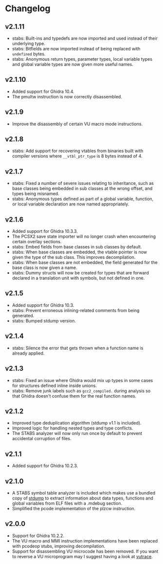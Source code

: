 # Changelog

## v2.1.11

- stabs: Built-ins and typedefs are now imported and used instead of their underlying type.
- stabs: Bitfields are now imported instead of being replaced with `undefined` bytes.
- stabs: Anonymous return types, parameter types, local variable types and global variable types are now given more useful names.

## v2.1.10

- Added support for Ghidra 10.4.
- The pmultw instruction is now correctly disassembled.

## v2.1.9

- Improve the disassembly of certain VU macro mode instructions.

## v2.1.8

- stabs: Add support for recovering vtables from binaries built with compiler versions where `__vtbl_ptr_type` is 8 bytes instead of 4.

## v2.1.7

- stabs: Fixed a number of severe issues relating to inheritance, such as base classes being embedded in sub classes at the wrong offset, and types being misnamed.
- stabs: Anonymous types defined as part of a global variable, function, or local variable declaration are now named appropriately.

## v2.1.6

- Added support for Ghidra 10.3.3.
- The PCSX2 save state importer will no longer crash when encountering certain overlay sections.
- stabs: Embed fields from base classes in sub classes by default.
- stabs: When base classes are embedded, the vtable pointer is now given the type of the sub class. This improves decompilation.
- stabs: When base classes are not embedded, the field generated for the base class is now given a name.
- stabs: Dummy structs will now be created for types that are forward declared in a translation unit with symbols, but not defined in one.

## v2.1.5

- Added support for Ghidra 10.3.
- stabs: Prevent erroneous inlining-related comments from being generated.
- stabs: Bumped stdump version.

## v2.1.4

- stabs: Silence the error that gets thrown when a function name is already applied.

## v2.1.3

- stabs: Fixed an issue where Ghidra would mix up types in some cases for structures defined inline inside unions.
- stabs: Remove junk labels such as `gcc2_compiled.` during analysis so that Ghidra doesn't confuse them for the real function names.

## v2.1.2

- Improved type deduplication algorithm (stdump v1.1 is included).
- Improved logic for handling nested types and type conflicts.
- The STABS analyzer will now only run once by default to prevent accidental corruption of files.

## v2.1.1

- Added support for Ghidra 10.2.3.

## v2.1.0

- A STABS symbol table analyzer is included which makes use a bundled copy of [stdump](https://github.com/chaoticgd/ccc) to extract information about data types, functions and global variables from ELF files with a .mdebug section.
- Simplified the pcode implementation of the plzcw instruction.

## v2.0.0

- Support for Ghidra 10.2.2.
- The VU macro and MMI instruction implementations have	been replaced with pcodeop stubs, improving decompilation.
- Support for disassembling VU microcode has been removed. If you want to reverse a VU microprogram may I suggest having a look at [vutrace](https://github.com/chaoticgd/vutrace).
